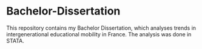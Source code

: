 # Bachelor-Dissertation
This repository contains my Bachelor Dissertation, which analyses trends in intergenerational educational mobility in France. The analysis was done in STATA.
